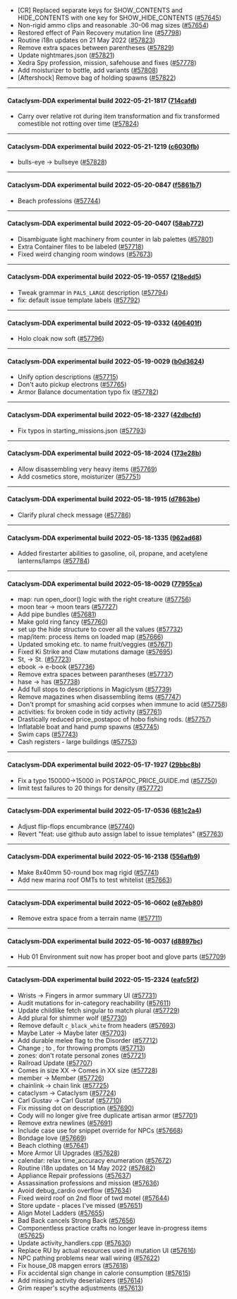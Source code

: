 * [CR] Replaced separate keys for SHOW_CONTENTS and HIDE_CONTENTS with one key for SHOW_HIDE_CONTENTS ([#57645](https://github.com/CleverRaven/Cataclysm-DDA/pull/57645))
* Non-rigid ammo clips and reasonable .30-06 mag sizes ([#57654](https://github.com/CleverRaven/Cataclysm-DDA/pull/57654))
* Restored effect of Pain Recovery mutation line ([#57798](https://github.com/CleverRaven/Cataclysm-DDA/pull/57798))
* Routine i18n updates on 21 May 2022 ([#57823](https://github.com/CleverRaven/Cataclysm-DDA/pull/57823))
* Remove extra spaces between parentheses ([#57829](https://github.com/CleverRaven/Cataclysm-DDA/pull/57829))
* Update nightmares.json ([#57821](https://github.com/CleverRaven/Cataclysm-DDA/pull/57821))
* Xedra Spy profession, mission, safehouse and fixes ([#57778](https://github.com/CleverRaven/Cataclysm-DDA/pull/57778))
* Add moisturizer to bottle, add variants ([#57808](https://github.com/CleverRaven/Cataclysm-DDA/pull/57808))
* [Aftershock] Remove bag of holding spawns ([#57822](https://github.com/CleverRaven/Cataclysm-DDA/pull/57822))

---

#### Cataclysm-DDA experimental build 2022-05-21-1817 ([714cafd](https://github.com/CleverRaven/Cataclysm-DDA/releases/tag/cdda-experimental-2022-05-21-1817))

* Carry over relative rot during item transformation and fix transformed comestible not rotting over time ([#57824](https://github.com/CleverRaven/Cataclysm-DDA/pull/57824))

---

#### Cataclysm-DDA experimental build 2022-05-21-1219 ([c6030fb](https://github.com/CleverRaven/Cataclysm-DDA/releases/tag/cdda-experimental-2022-05-21-1219))

* bulls-eye → bullseye ([#57828](https://github.com/CleverRaven/Cataclysm-DDA/pull/57828))

---

#### Cataclysm-DDA experimental build 2022-05-20-0847 ([f5861b7](https://github.com/CleverRaven/Cataclysm-DDA/releases/tag/cdda-experimental-2022-05-20-0847))

* Beach professions ([#57744](https://github.com/CleverRaven/Cataclysm-DDA/pull/57744))

---

#### Cataclysm-DDA experimental build 2022-05-20-0407 ([58ab772](https://github.com/CleverRaven/Cataclysm-DDA/releases/tag/cdda-experimental-2022-05-20-0407))

* Disambiguate light machinery from counter in lab palettes ([#57801](https://github.com/CleverRaven/Cataclysm-DDA/pull/57801))
* Extra Container files to be labeled ([#57718](https://github.com/CleverRaven/Cataclysm-DDA/pull/57718))
* Fixed weird changing room windows ([#57673](https://github.com/CleverRaven/Cataclysm-DDA/pull/57673))

---

#### Cataclysm-DDA experimental build 2022-05-19-0557 ([218edd5](https://github.com/CleverRaven/Cataclysm-DDA/releases/tag/cdda-experimental-2022-05-19-0557))

* Tweak grammar in `PALS_LARGE` description ([#57794](https://github.com/CleverRaven/Cataclysm-DDA/pull/57794))
* fix: default issue template labels ([#57792](https://github.com/CleverRaven/Cataclysm-DDA/pull/57792))

---

#### Cataclysm-DDA experimental build 2022-05-19-0332 ([406401f](https://github.com/CleverRaven/Cataclysm-DDA/releases/tag/cdda-experimental-2022-05-19-0332))

* Holo cloak now soft ([#57796](https://github.com/CleverRaven/Cataclysm-DDA/pull/57796))

---

#### Cataclysm-DDA experimental build 2022-05-19-0029 ([b0d3624](https://github.com/CleverRaven/Cataclysm-DDA/releases/tag/cdda-experimental-2022-05-19-0029))

* Unify option descriptions ([#57715](https://github.com/CleverRaven/Cataclysm-DDA/pull/57715))
* Don't auto pickup electrons ([#57765](https://github.com/CleverRaven/Cataclysm-DDA/pull/57765))
* Armor Balance documentation typo fix ([#57782](https://github.com/CleverRaven/Cataclysm-DDA/pull/57782))

---

#### Cataclysm-DDA experimental build 2022-05-18-2327 ([42dbcfd](https://github.com/CleverRaven/Cataclysm-DDA/releases/tag/cdda-experimental-2022-05-18-2327))

* Fix typos in starting_missions.json ([#57793](https://github.com/CleverRaven/Cataclysm-DDA/pull/57793))

---

#### Cataclysm-DDA experimental build 2022-05-18-2024 ([173e28b](https://github.com/CleverRaven/Cataclysm-DDA/releases/tag/cdda-experimental-2022-05-18-2024))

* Allow disassembling very heavy items ([#57769](https://github.com/CleverRaven/Cataclysm-DDA/pull/57769))
* Add cosmetics store, moisturizer ([#57751](https://github.com/CleverRaven/Cataclysm-DDA/pull/57751))

---

#### Cataclysm-DDA experimental build 2022-05-18-1915 ([d7863be](https://github.com/CleverRaven/Cataclysm-DDA/releases/tag/cdda-experimental-2022-05-18-1915))

* Clarify plural check message ([#57786](https://github.com/CleverRaven/Cataclysm-DDA/pull/57786))

---

#### Cataclysm-DDA experimental build 2022-05-18-1335 ([962ad68](https://github.com/CleverRaven/Cataclysm-DDA/releases/tag/cdda-experimental-2022-05-18-1335))

* Added firestarter abilities to gasoline, oil, propane, and acetylene lanterns/lamps ([#57784](https://github.com/CleverRaven/Cataclysm-DDA/pull/57784))

---

#### Cataclysm-DDA experimental build 2022-05-18-0029 ([77955ca](https://github.com/CleverRaven/Cataclysm-DDA/releases/tag/cdda-experimental-2022-05-18-0029))

* map: run open_door() logic with the right creature ([#57756](https://github.com/CleverRaven/Cataclysm-DDA/pull/57756))
* moon tear → moon tears ([#57727](https://github.com/CleverRaven/Cataclysm-DDA/pull/57727))
* Add pipe bundles ([#57681](https://github.com/CleverRaven/Cataclysm-DDA/pull/57681))
* Make gold ring fancy ([#57760](https://github.com/CleverRaven/Cataclysm-DDA/pull/57760))
* set up the hide structure to cover all the values ([#57732](https://github.com/CleverRaven/Cataclysm-DDA/pull/57732))
* map/item: process items on loaded map ([#57666](https://github.com/CleverRaven/Cataclysm-DDA/pull/57666))
* Updated smoking etc. to name fruit/veggies ([#57671](https://github.com/CleverRaven/Cataclysm-DDA/pull/57671))
* Fixed Ki Strike and Claw mutations damage ([#57695](https://github.com/CleverRaven/Cataclysm-DDA/pull/57695))
* St, → St. ([#57723](https://github.com/CleverRaven/Cataclysm-DDA/pull/57723))
* ebook → e-book ([#57736](https://github.com/CleverRaven/Cataclysm-DDA/pull/57736))
* Remove extra spaces between parantheses ([#57737](https://github.com/CleverRaven/Cataclysm-DDA/pull/57737))
* hase → has ([#57738](https://github.com/CleverRaven/Cataclysm-DDA/pull/57738))
* Add full stops to descriptions in Magiclysm ([#57739](https://github.com/CleverRaven/Cataclysm-DDA/pull/57739))
* Remove magazines when disassembling items ([#57747](https://github.com/CleverRaven/Cataclysm-DDA/pull/57747))
* Don't prompt for smashing acid corpses when immune to acid ([#57758](https://github.com/CleverRaven/Cataclysm-DDA/pull/57758))
* activities: fix broken code in tidy activity ([#57761](https://github.com/CleverRaven/Cataclysm-DDA/pull/57761))
* Drastically reduced price_postapoc of hobo fishing rods. ([#57757](https://github.com/CleverRaven/Cataclysm-DDA/pull/57757))
* Inflatable boat and hand pump spawns ([#57745](https://github.com/CleverRaven/Cataclysm-DDA/pull/57745))
* Swim caps ([#57743](https://github.com/CleverRaven/Cataclysm-DDA/pull/57743))
* Cash registers - large buildings ([#57753](https://github.com/CleverRaven/Cataclysm-DDA/pull/57753))

---

#### Cataclysm-DDA experimental build 2022-05-17-1927 ([29bbc8b](https://github.com/CleverRaven/Cataclysm-DDA/releases/tag/cdda-experimental-2022-05-17-1927))

* Fix a typo 150000->15000 in POSTAPOC_PRICE_GUIDE.md ([#57750](https://github.com/CleverRaven/Cataclysm-DDA/pull/57750))
* limit test failures to 20 things for density ([#57772](https://github.com/CleverRaven/Cataclysm-DDA/pull/57772))

---

#### Cataclysm-DDA experimental build 2022-05-17-0536 ([681c2a4](https://github.com/CleverRaven/Cataclysm-DDA/releases/tag/cdda-experimental-2022-05-17-0536))

* Adjust flip-flops encumbrance ([#57740](https://github.com/CleverRaven/Cataclysm-DDA/pull/57740))
* Revert "feat: use github auto assign label to issue templates" ([#57763](https://github.com/CleverRaven/Cataclysm-DDA/pull/57763))

---

#### Cataclysm-DDA experimental build 2022-05-16-2138 ([556afb9](https://github.com/CleverRaven/Cataclysm-DDA/releases/tag/cdda-experimental-2022-05-16-2138))

* Make 8x40mm 50-round box mag rigid ([#57741](https://github.com/CleverRaven/Cataclysm-DDA/pull/57741))
* Add new marina roof OMTs to test whitelist ([#57663](https://github.com/CleverRaven/Cataclysm-DDA/pull/57663))

---

#### Cataclysm-DDA experimental build 2022-05-16-0602 ([e87eb80](https://github.com/CleverRaven/Cataclysm-DDA/releases/tag/cdda-experimental-2022-05-16-0602))

* Remove extra space from a terrain name ([#57711](https://github.com/CleverRaven/Cataclysm-DDA/pull/57711))

---

#### Cataclysm-DDA experimental build 2022-05-16-0037 ([d8897bc](https://github.com/CleverRaven/Cataclysm-DDA/releases/tag/cdda-experimental-2022-05-16-0037))

* Hub 01 Environment suit now has proper boot and glove parts ([#57709](https://github.com/CleverRaven/Cataclysm-DDA/pull/57709))

---

#### Cataclysm-DDA experimental build 2022-05-15-2324 ([eafc5f2](https://github.com/CleverRaven/Cataclysm-DDA/releases/tag/cdda-experimental-2022-05-15-2324))

* Wrists -> Fingers in armor summary UI ([#57731](https://github.com/CleverRaven/Cataclysm-DDA/pull/57731))
* Audit mutations for in-category reachability ([#57611](https://github.com/CleverRaven/Cataclysm-DDA/pull/57611))
* Update childlike fetch singular to match plural ([#57729](https://github.com/CleverRaven/Cataclysm-DDA/pull/57729))
* Add plural for shimmer wolf ([#57730](https://github.com/CleverRaven/Cataclysm-DDA/pull/57730))
* Remove default `c_black_white` from headers ([#57693](https://github.com/CleverRaven/Cataclysm-DDA/pull/57693))
* Maybe Later → Maybe later ([#57703](https://github.com/CleverRaven/Cataclysm-DDA/pull/57703))
* Add durable melee flag to the Disorder ([#57712](https://github.com/CleverRaven/Cataclysm-DDA/pull/57712))
* Change ; to , for throwing prompts ([#57713](https://github.com/CleverRaven/Cataclysm-DDA/pull/57713))
* zones: don't rotate personal zones ([#57721](https://github.com/CleverRaven/Cataclysm-DDA/pull/57721))
* Railroad Update ([#57707](https://github.com/CleverRaven/Cataclysm-DDA/pull/57707))
* Comes in size XX → Comes in XX size ([#57728](https://github.com/CleverRaven/Cataclysm-DDA/pull/57728))
* member → Member ([#57726](https://github.com/CleverRaven/Cataclysm-DDA/pull/57726))
* chainlink → chain link ([#57725](https://github.com/CleverRaven/Cataclysm-DDA/pull/57725))
* cataclysm → Cataclysm ([#57724](https://github.com/CleverRaven/Cataclysm-DDA/pull/57724))
* Carl Gustav → Carl Gustaf ([#57710](https://github.com/CleverRaven/Cataclysm-DDA/pull/57710))
* Fix missing dot on description ([#57690](https://github.com/CleverRaven/Cataclysm-DDA/pull/57690))
* Cody will no longer give free duplicate artisan armor ([#57701](https://github.com/CleverRaven/Cataclysm-DDA/pull/57701))
* Remove extra newlines ([#57691](https://github.com/CleverRaven/Cataclysm-DDA/pull/57691))
* Include case use for snippet override for NPCs ([#57668](https://github.com/CleverRaven/Cataclysm-DDA/pull/57668))
* Bondage love ([#57669](https://github.com/CleverRaven/Cataclysm-DDA/pull/57669))
* Beach clothing ([#57641](https://github.com/CleverRaven/Cataclysm-DDA/pull/57641))
* More Armor UI Upgrades ([#57628](https://github.com/CleverRaven/Cataclysm-DDA/pull/57628))
* calendar: relax time_accuracy enumeration ([#57672](https://github.com/CleverRaven/Cataclysm-DDA/pull/57672))
* Routine i18n updates on 14 May 2022 ([#57682](https://github.com/CleverRaven/Cataclysm-DDA/pull/57682))
* Appliance Repair professions ([#57637](https://github.com/CleverRaven/Cataclysm-DDA/pull/57637))
* Assassination professions and mission ([#57636](https://github.com/CleverRaven/Cataclysm-DDA/pull/57636))
* Avoid debug_cardio overflow ([#57634](https://github.com/CleverRaven/Cataclysm-DDA/pull/57634))
* Fixed weird roof on 2nd floor of twd motel ([#57644](https://github.com/CleverRaven/Cataclysm-DDA/pull/57644))
* Store update - places I've missed ([#57651](https://github.com/CleverRaven/Cataclysm-DDA/pull/57651))
* Align Motel Ladders ([#57655](https://github.com/CleverRaven/Cataclysm-DDA/pull/57655))
* Bad Back cancels Strong Back ([#57656](https://github.com/CleverRaven/Cataclysm-DDA/pull/57656))
* Componentless practice crafts no longer leave in-progress items ([#57625](https://github.com/CleverRaven/Cataclysm-DDA/pull/57625))
* Update activity_handlers.cpp ([#57630](https://github.com/CleverRaven/Cataclysm-DDA/pull/57630))
* Replace RU by actual resources used in mutation UI ([#57616](https://github.com/CleverRaven/Cataclysm-DDA/pull/57616))
* NPC pathing problems near wall wiring ([#57622](https://github.com/CleverRaven/Cataclysm-DDA/pull/57622))
* Fix house_08 mapgen errors ([#57618](https://github.com/CleverRaven/Cataclysm-DDA/pull/57618))
* Fix accidental sign change in calorie consumption ([#57615](https://github.com/CleverRaven/Cataclysm-DDA/pull/57615))
* Add missing activity deserializers ([#57614](https://github.com/CleverRaven/Cataclysm-DDA/pull/57614))
* Grim reaper's scythe adjustments ([#57613](https://github.com/CleverRaven/Cataclysm-DDA/pull/57613))
